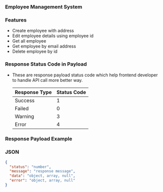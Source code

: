 ### Employee Management System

### Features

- Create employee with address
- Edit employee details using employee id
- Get all employee
- Get employee by email address
- Delete employee by id

### Response Status Code in Payload

- These are response payload status code which help frontend developer to handle API call more better way.

  | Response Type | Status Code |
  | ------------- | ----------- |
  | Success       | 1           |
  | Failed        | 0           |
  | Warning       | 3           |
  | Error         | 4           |

### Response Payload Example

### JSON

```json
{
  "status": "number",
  "message": "response message",
  "data": "object, array, null",
  "error": "object, array, null"
}
```
